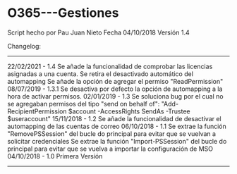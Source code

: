 # O365---Gestiones

Script hecho por Pau Juan Nieto
Fecha 04/10/2018
Versión 1.4

Changelog:
************************************************
22/02/2021 - 1.4
Se añade la funcionalidad de comprobar las licencias asignadas a una cuenta.
Se retira el desactivado automático del automapping
Se añade la opción de agregar el permiso "ReadPermission"
08/07/2019 - 1.3.1
Se desactiva por defecto la opción de automapping a la hora de activar permisos.
02/01/2019 - 1.3
Se soluciona bug por el cual no se agregaban permisos del tipo "send on behalf of": "Add-RecipientPermission $account -AccessRights SendAs -Trustee $useraccount"
15/11/2018 - 1.2
Se añade la funcionalidad de desactivar el automapping de las cuentas de correo
06/10/2018 - 1.1
Se extrae la función "RemovePSSession" del bucle do principal para evitar que se vuelvan a solicitar credenciales
Se extrae la función "Import-PSSession" del bucle do principal para evitar que se vuelva a importar la configuración de MSO
04/10/2018 - 1.0
Primera Versión
************************************************ 
